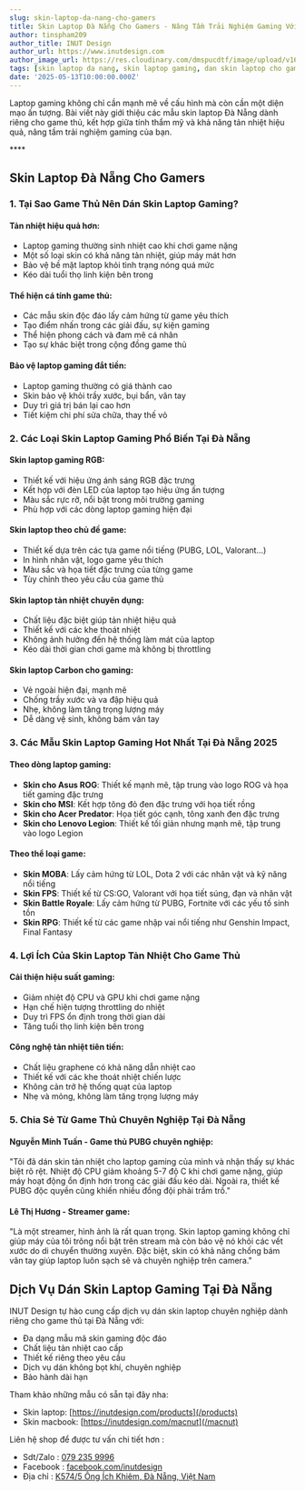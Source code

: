 ```yaml
---
slug: skin-laptop-da-nang-cho-gamers
title: Skin Laptop Đà Nẵng Cho Gamers - Nâng Tầm Trải Nghiệm Gaming Với Thiết Kế Độc Đáo
author: tinspham209
author_title: INUT Design
author_url: https://www.inutdesign.com
author_image_url: https://res.cloudinary.com/dmspucdtf/image/upload/v1663647671/inut/292635797_197003529328579_4330060878795101093_n_bjzhby.jpg
tags: [skin laptop da nang, skin laptop gaming, dan skin laptop cho game thu, skin laptop tan nhiet]
date: '2025-05-13T10:00:00.000Z'
---
```


Laptop gaming không chỉ cần mạnh mẽ về cấu hình mà còn cần một diện mạo ấn tượng. Bài viết này giới thiệu các mẫu skin laptop Đà Nẵng dành riêng cho game thủ, kết hợp giữa tính thẩm mỹ và khả năng tản nhiệt hiệu quả, nâng tầm trải nghiệm gaming của bạn.

<!-- truncate-->****

<!-- ## Table of contents -->

## Skin Laptop Đà Nẵng Cho Gamers

### 1. Tại Sao Game Thủ Nên Dán Skin Laptop Gaming?

#### Tản nhiệt hiệu quả hơn:
- Laptop gaming thường sinh nhiệt cao khi chơi game nặng
- Một số loại skin có khả năng tản nhiệt, giúp máy mát hơn
- Bảo vệ bề mặt laptop khỏi tình trạng nóng quá mức
- Kéo dài tuổi thọ linh kiện bên trong

#### Thể hiện cá tính game thủ:
- Các mẫu skin độc đáo lấy cảm hứng từ game yêu thích
- Tạo điểm nhấn trong các giải đấu, sự kiện gaming
- Thể hiện phong cách và đam mê cá nhân
- Tạo sự khác biệt trong cộng đồng game thủ

#### Bảo vệ laptop gaming đắt tiền:
- Laptop gaming thường có giá thành cao
- Skin bảo vệ khỏi trầy xước, bụi bẩn, vân tay
- Duy trì giá trị bán lại cao hơn
- Tiết kiệm chi phí sửa chữa, thay thế vỏ

### 2. Các Loại Skin Laptop Gaming Phổ Biến Tại Đà Nẵng

#### Skin laptop gaming RGB:
- Thiết kế với hiệu ứng ánh sáng RGB đặc trưng
- Kết hợp với đèn LED của laptop tạo hiệu ứng ấn tượng
- Màu sắc rực rỡ, nổi bật trong môi trường gaming
- Phù hợp với các dòng laptop gaming hiện đại

#### Skin laptop theo chủ đề game:
- Thiết kế dựa trên các tựa game nổi tiếng (PUBG, LOL, Valorant...)
- In hình nhân vật, logo game yêu thích
- Màu sắc và họa tiết đặc trưng của từng game
- Tùy chỉnh theo yêu cầu của game thủ

#### Skin laptop tản nhiệt chuyên dụng:
- Chất liệu đặc biệt giúp tản nhiệt hiệu quả
- Thiết kế với các khe thoát nhiệt
- Không ảnh hưởng đến hệ thống làm mát của laptop
- Kéo dài thời gian chơi game mà không bị throttling

#### Skin laptop Carbon cho gaming:
- Vẻ ngoài hiện đại, mạnh mẽ
- Chống trầy xước và va đập hiệu quả
- Nhẹ, không làm tăng trọng lượng máy
- Dễ dàng vệ sinh, không bám vân tay

### 3. Các Mẫu Skin Laptop Gaming Hot Nhất Tại Đà Nẵng 2025

#### Theo dòng laptop gaming:
- **Skin cho Asus ROG**: Thiết kế mạnh mẽ, tập trung vào logo ROG và họa tiết gaming đặc trưng
- **Skin cho MSI**: Kết hợp tông đỏ đen đặc trưng với họa tiết rồng
- **Skin cho Acer Predator**: Họa tiết góc cạnh, tông xanh đen đặc trưng
- **Skin cho Lenovo Legion**: Thiết kế tối giản nhưng mạnh mẽ, tập trung vào logo Legion

#### Theo thể loại game:
- **Skin MOBA**: Lấy cảm hứng từ LOL, Dota 2 với các nhân vật và kỹ năng nổi tiếng
- **Skin FPS**: Thiết kế từ CS:GO, Valorant với họa tiết súng, đạn và nhân vật
- **Skin Battle Royale**: Lấy cảm hứng từ PUBG, Fortnite với các yếu tố sinh tồn
- **Skin RPG**: Thiết kế từ các game nhập vai nổi tiếng như Genshin Impact, Final Fantasy

### 4. Lợi Ích Của Skin Laptop Tản Nhiệt Cho Game Thủ

#### Cải thiện hiệu suất gaming:
- Giảm nhiệt độ CPU và GPU khi chơi game nặng
- Hạn chế hiện tượng throttling do nhiệt
- Duy trì FPS ổn định trong thời gian dài
- Tăng tuổi thọ linh kiện bên trong

#### Công nghệ tản nhiệt tiên tiến:
- Chất liệu graphene có khả năng dẫn nhiệt cao
- Thiết kế với các khe thoát nhiệt chiến lược
- Không cản trở hệ thống quạt của laptop
- Nhẹ và mỏng, không làm tăng trọng lượng máy

### 5. Chia Sẻ Từ Game Thủ Chuyên Nghiệp Tại Đà Nẵng

#### Nguyễn Minh Tuấn - Game thủ PUBG chuyên nghiệp:
"Tôi đã dán skin tản nhiệt cho laptop gaming của mình và nhận thấy sự khác biệt rõ rệt. Nhiệt độ CPU giảm khoảng 5-7 độ C khi chơi game nặng, giúp máy hoạt động ổn định hơn trong các giải đấu kéo dài. Ngoài ra, thiết kế PUBG độc quyền cũng khiến nhiều đồng đội phải trầm trồ."

#### Lê Thị Hương - Streamer game:
"Là một streamer, hình ảnh là rất quan trọng. Skin laptop gaming không chỉ giúp máy của tôi trông nổi bật trên stream mà còn bảo vệ nó khỏi các vết xước do di chuyển thường xuyên. Đặc biệt, skin có khả năng chống bám vân tay giúp laptop luôn sạch sẽ và chuyên nghiệp trên camera."

## Dịch Vụ Dán Skin Laptop Gaming Tại Đà Nẵng

INUT Design tự hào cung cấp dịch vụ dán skin laptop chuyên nghiệp dành riêng cho game thủ tại Đà Nẵng với:
- Đa dạng mẫu mã skin gaming độc đáo
- Chất liệu tản nhiệt cao cấp
- Thiết kế riêng theo yêu cầu
- Dịch vụ dán không bọt khí, chuyên nghiệp
- Bảo hành dài hạn

Tham khảo những mẫu có sẵn tại đây nha:
- Skin laptop: [https://inutdesign.com/products](/products)
- Skin macbook: [https://inutdesign.com/macnut](/macnut)

Liên hệ shop để được tư vấn chi tiết hơn :
- Sdt/Zalo : [079 235 9996](tel:0792359996)
- Facebook : [facebook.com/inutdesign](https://www.facebook.com/inutdesign)
- Địa chỉ : [K574/5 Ông Ích Khiêm, Đà Nẵng, Việt Nam](https://maps.app.goo.gl/dAdKSbnBEvarx6LK8)